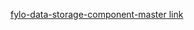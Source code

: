 [fylo-data-storage-component-master link](https://azurelight-cloud.github.io/fylo-data-storage-component-master/)
